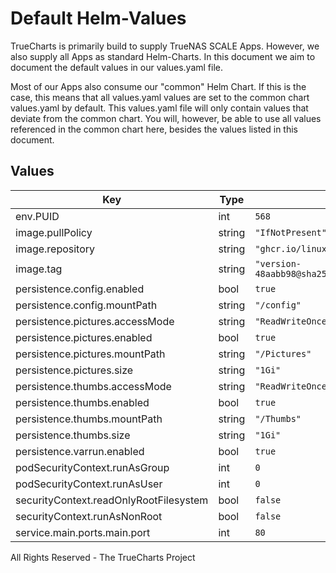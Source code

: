 # Default Helm-Values

TrueCharts is primarily build to supply TrueNAS SCALE Apps.
However, we also supply all Apps as standard Helm-Charts. In this document we aim to document the default values in our values.yaml file.

Most of our Apps also consume our "common" Helm Chart.
If this is the case, this means that all values.yaml values are set to the common chart values.yaml by default. This values.yaml file will only contain values that deviate from the common chart.
You will, however, be able to use all values referenced in the common chart here, besides the values listed in this document.

## Values

| Key | Type | Default | Description |
|-----|------|---------|-------------|
| env.PUID | int | `568` |  |
| image.pullPolicy | string | `"IfNotPresent"` |  |
| image.repository | string | `"ghcr.io/linuxserver/photoshow"` |  |
| image.tag | string | `"version-48aabb98@sha256:7be50449ab91931477e4bfa72eb315470c06bdb7810de28abd348965c9e86752"` |  |
| persistence.config.enabled | bool | `true` |  |
| persistence.config.mountPath | string | `"/config"` |  |
| persistence.pictures.accessMode | string | `"ReadWriteOnce"` |  |
| persistence.pictures.enabled | bool | `true` |  |
| persistence.pictures.mountPath | string | `"/Pictures"` |  |
| persistence.pictures.size | string | `"1Gi"` |  |
| persistence.thumbs.accessMode | string | `"ReadWriteOnce"` |  |
| persistence.thumbs.enabled | bool | `true` |  |
| persistence.thumbs.mountPath | string | `"/Thumbs"` |  |
| persistence.thumbs.size | string | `"1Gi"` |  |
| persistence.varrun.enabled | bool | `true` |  |
| podSecurityContext.runAsGroup | int | `0` |  |
| podSecurityContext.runAsUser | int | `0` |  |
| securityContext.readOnlyRootFilesystem | bool | `false` |  |
| securityContext.runAsNonRoot | bool | `false` |  |
| service.main.ports.main.port | int | `80` |  |

All Rights Reserved - The TrueCharts Project
